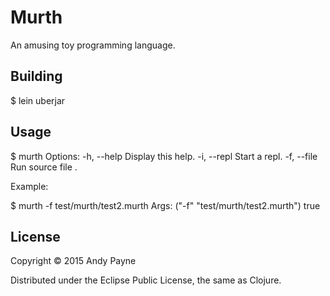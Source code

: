 # Murth

An amusing toy programming language.


## Building

$ lein uberjar

## Usage

$ murth
	Options:
         -h, --help          Display this help.
         -i, --repl          Start a repl.
         -f, --file <file>   Run source file <file>.

Example:

$ murth -f test/murth/test2.murth
	Args: ("-f" "test/murth/test2.murth")
	true

## License

Copyright © 2015 Andy Payne

Distributed under the Eclipse Public License, the same as Clojure.
